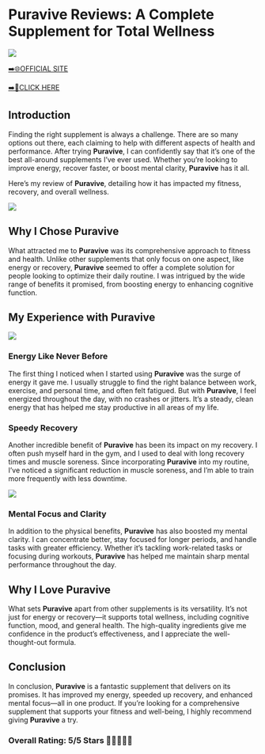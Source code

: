 # **Puravive Reviews**: A Complete Supplement for Total Wellness

[![](https://static.vecteezy.com/system/resources/thumbnails/019/896/014/small/buy-now-gradient-button-with-cart-symbol-buy-now-illustration-png.png)](https://edetoop.top/lander/sugarpreland-1/puravv.html) 

[➡️🌐OFFICIAL SITE](https://edetoop.top/lander/sugarpreland-1/puravv.html) 

[➡️🔗CLICK HERE](https://edetoop.top/lander/sugarpreland-1/puravv.html) 


## Introduction

Finding the right supplement is always a challenge. There are so many options out there, each claiming to help with different aspects of health and performance. After trying **Puravive**, I can confidently say that it’s one of the best all-around supplements I’ve ever used. Whether you’re looking to improve energy, recover faster, or boost mental clarity, **Puravive** has it all.

Here’s my review of **Puravive**, detailing how it has impacted my fitness, recovery, and overall wellness.

[![](https://wallpapers.com/images/hd/red-order-now-button-udg4jcj4arvn8b0n-2.png)](https://edetoop.top/lander/sugarpreland-1/puravv.html)  

## Why I Chose **Puravive**

What attracted me to **Puravive** was its comprehensive approach to fitness and health. Unlike other supplements that only focus on one aspect, like energy or recovery, **Puravive** seemed to offer a complete solution for people looking to optimize their daily routine. I was intrigued by the wide range of benefits it promised, from boosting energy to enhancing cognitive function.

## My Experience with **Puravive**

[![](https://static.vecteezy.com/system/resources/thumbnails/019/896/014/small/buy-now-gradient-button-with-cart-symbol-buy-now-illustration-png.png)](https://edetoop.top/lander/sugarpreland-1/puravv.html)

### Energy Like Never Before

The first thing I noticed when I started using **Puravive** was the surge of energy it gave me. I usually struggle to find the right balance between work, exercise, and personal time, and often felt fatigued. But with **Puravive**, I feel energized throughout the day, with no crashes or jitters. It’s a steady, clean energy that has helped me stay productive in all areas of my life.

### Speedy Recovery

Another incredible benefit of **Puravive** has been its impact on my recovery. I often push myself hard in the gym, and I used to deal with long recovery times and muscle soreness. Since incorporating **Puravive** into my routine, I’ve noticed a significant reduction in muscle soreness, and I’m able to train more frequently with less downtime.

[![](https://wallpapers.com/images/hd/red-order-now-button-udg4jcj4arvn8b0n-2.png)](https://edetoop.top/lander/sugarpreland-1/puravv.html)  

### Mental Focus and Clarity

In addition to the physical benefits, **Puravive** has also boosted my mental clarity. I can concentrate better, stay focused for longer periods, and handle tasks with greater efficiency. Whether it’s tackling work-related tasks or focusing during workouts, **Puravive** has helped me maintain sharp mental performance throughout the day.

## Why I Love **Puravive**

What sets **Puravive** apart from other supplements is its versatility. It’s not just for energy or recovery—it supports total wellness, including cognitive function, mood, and general health. The high-quality ingredients give me confidence in the product’s effectiveness, and I appreciate the well-thought-out formula.

## Conclusion

In conclusion, **Puravive** is a fantastic supplement that delivers on its promises. It has improved my energy, speeded up recovery, and enhanced mental focus—all in one product. If you’re looking for a comprehensive supplement that supports your fitness and well-being, I highly recommend giving **Puravive** a try.

### Overall Rating: 5/5 Stars 🌟🌟🌟🌟🌟
